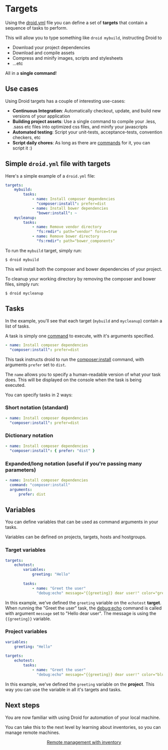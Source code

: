 # Targets

Using the [droid.yml](droid-yml) file you can define a set of **targets** that contain a sequence of tasks to perform.

This will allow you to type something like `droid mybuild`, instructing Droid to

* Download your project dependencies
* Download and compile assets
* Compress and minify images, scripts and stylesheets
* ...etc

All in a **single command**!

## Use cases
Using Droid targets has a couple of interesting use-cases:

* **Continuous Integration**: Automatically checkout, update, and build new versions of your application
* **Building project assets**: Use a single command to compile your .less, .sass etc files into optimized css files, and minify your javascripts
* **Automated testing**: Script your unit-tests, acceptance-tests, convention checkers, etc
* **Script daily chores**: As long as there are [commands](commands) for it, you can script it :)


## Simple `droid.yml` file with targets

Here's a simple example of a `droid.yml` file:

```yml
targets:
    mybuild:
        tasks:
            - name: Install composer dependencies
              "composer:install": prefer=dist
            - name: Install bower dependencies
              "bower:install": ~
    mycleanup:
        tasks:
            - name: Remove vendor directory
              "fs:rmdir": path="vendor" force=true
            - name: Remove bower directory
              "fs:rmdir": path="bower_components"
```

To run the `mybuild` target, simply run:

    $ droid mybuild

This will install both the composer and bower dependencies of your project.

To cleanup your working directory by removing the composer and bower files, simply run:

    $ droid mycleanup
    
## Tasks

In the example, you'll see that each target (`mybuild` and `mycleanup`) contain a list of tasks.

A task is simply one [command](commands) to execute, with it's arguments specified.

```yml
- name: Install composer dependencies
  "composer:install": prefer=dist
```

This task instructs droid to run the [composer:install](commands__composer__install) command, with arguments `prefer` set to `dist`.

The `name` allows you to specify a human-readable version of what your task does. This will be displayed on the console
when the task is being executed.

You can specify tasks in 2 ways:

### Short notation (standard)

```yml
- name: Install composer dependencies
  "composer:install": prefer=dist
```

### Dictionary notation

```yml
- name: Install composer dependencies
  "composer:install": { prefer: "dist" }
```

### Expanded/long notation (useful if you're passing many parameters)

```yml
- name: Install composer dependencies
  command: "composer:install"
  arguments:
      prefer: dist
```

## Variables

You can define variables that can be used as command arguments in your tasks.

Variables can be defined on projects, targets, hosts and hostgroups.

### Target variables

```yml
targets:
    echotest:
        variables:
            greeting: "Hello"
            
        tasks:
            - name: "Greet the user"
              "debug:echo" message="{{greeting}} dear user!" color="green"
```

In this example, we've defined the `greeting` variable on the `echotest` **target**.
When running the "Greet the user" task, the [debug:echo](commands__debug__echo) command is called with argument
`message` set to "Hello dear user". The message is using the `{{greeting}}` variable.


### Project variables

```yml
variables:
    greeting: "Hello"
    
targets:
    echotest:
        tasks:
            - name: "Greet the user"
              "debug:echo" message="{{greeting}} dear user!" color="blue"
```

In this example, we've defined the `greeting` variable on the **project**. This way you can use the variable
in all it's targets and tasks.

## Next steps

You are now familiar with using Droid for automation of your local machine.

You can take this to the next level by learning about inventories, so you can manage remote machines.

<center><a href="/inventory" class="btn btn-lg btn-success">Remote management with inventory</a></center>
